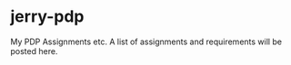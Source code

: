 jerry-pdp
=========

My PDP Assignments etc.
A list of assignments and requirements will be posted here.

